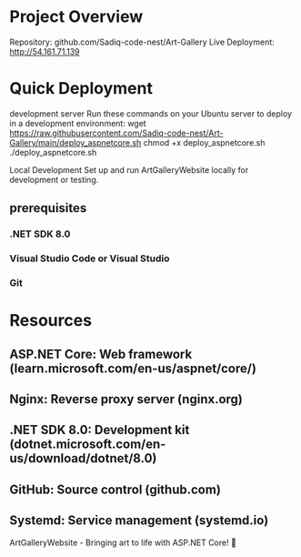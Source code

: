 # Project Overview
Repository: github.com/Sadiq-code-nest/Art-Gallery
Live Deployment: http://54.161.71.139 

# Quick Deployment
development server
Run these commands on your Ubuntu server to deploy in a development environment:
wget https://raw.githubusercontent.com/Sadiq-code-nest/Art-Gallery/main/deploy_aspnetcore.sh
chmod +x deploy_aspnetcore.sh
./deploy_aspnetcore.sh

Local Development
Set up and run ArtGalleryWebsite locally for development or testing.
## prerequisites
### .NET SDK 8.0
### Visual Studio Code or Visual Studio
### Git


# Resources
##  ASP.NET Core: Web framework (learn.microsoft.com/en-us/aspnet/core/)
##  Nginx: Reverse proxy server (nginx.org)
## .NET SDK 8.0: Development kit (dotnet.microsoft.com/en-us/download/dotnet/8.0)
##  GitHub: Source control (github.com)
##  Systemd: Service management (systemd.io)


ArtGalleryWebsite - Bringing art to life with ASP.NET Core! 🎨
